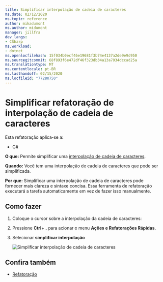 ```yaml
---
title: Simplificar interpolação de cadeia de caracteres
ms.date: 02/12/2020
ms.topic: reference
author: mikadumont
ms.author: midumont
manager: jillfra
dev_langs:
- CSharp
ms.workload:
- dotnet
ms.openlocfilehash: 15f034b0ecf46e19681f3b74e4137a2de9e9d950
ms.sourcegitcommit: 68f893f6e472df46f323db34a13a7034dccad25a
ms.translationtype: MT
ms.contentlocale: pt-BR
ms.lasthandoff: 02/15/2020
ms.locfileid: "77280750"
---
```

# <a name="simplify-string-interpolation-refactoring"></a>Simplificar refatoração de interpolação de cadeia de caracteres

Esta refatoração aplica-se a:

- C#

**O que:** Permite simplificar uma [interpolação de cadeia de caracteres](https://docs.microsoft.com/dotnet/csharp/tutorials/string-interpolation).

**Quando:** Você tem uma interpolação de cadeia de caracteres que pode ser simplificada.

**Por que:** Simplificar uma interpolação de cadeia de caracteres pode fornecer mais clareza e sintaxe concisa. Essa ferramenta de refatoração executará a tarefa automaticamente em vez de fazer isso manualmente.

## <a name="how-to"></a>Como fazer

1. Coloque o cursor sobre a interpolação da cadeia de caracteres:

2. Pressione **Ctrl**+ **.** para acionar o menu **Ações e Refatorações Rápidas**.

3. Selecionar **simplificar interpolação**

    ![Simplificar interpolação de cadeia de caracteres](media/simplify-string-interpolation.png)

## <a name="see-also"></a>Confira também

- [Refatoração](../refactoring-in-visual-studio.md)